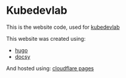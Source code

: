 # Kubedevlab

This is the website code, used for [kubedevlab](https://www.kubedevlab.com)

This website was created using:

- [hugo](https://gohugo.io/)
- [docsy](https://www.docsy.dev/)

And hosted using: [cloudflare pages](https://pages.cloudflare.com/)